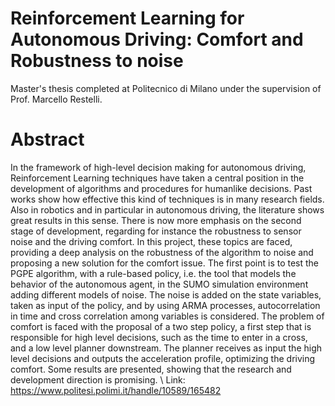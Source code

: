 # Reinforcement Learning for Autonomous Driving: Comfort and Robustness to noise
Master's thesis completed at Politecnico di Milano under the supervision of Prof. Marcello Restelli.

# Abstract
In the framework of high-level decision making for autonomous driving, Reinforcement Learning techniques have taken a central position in the development of algorithms and procedures for humanlike decisions. Past works show how effective this kind of techniques is in many research fields. Also in robotics and in particular in autonomous driving, the literature shows great results in this sense. There is now more emphasis on the second stage of development, regarding for instance the robustness to sensor noise and the driving comfort. In this project, these topics are faced, providing a deep analysis on the robustness of the algorithm to noise and proposing a new solution for the comfort issue. The first point is to test the PGPE algorithm, with a rule-based policy, i.e. the tool that models the behavior of the autonomous agent, in the SUMO simulation environment adding different models of noise. The noise is added on the state variables, taken as input of the policy, and by using ARMA processes, autocorrelation in time and cross correlation among variables is considered. The problem of comfort is faced with the proposal of a two step policy, a first step that is responsible for high level decisions, such as the time to enter in a cross, and a low level planner downstream. The planner receives as input the high level decisions and outputs the acceleration profile, optimizing the driving comfort. Some results are presented, showing that the research and development direction is promising. \\
Link: https://www.politesi.polimi.it/handle/10589/165482
